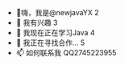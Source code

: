 <!---
newjavaYX/newjavaYX is a ✨ special ✨ repository because its `README.md` (this file) appears on your GitHub profile.
You can click the Preview link to take a look at your changes.
--->
- 👋嗨，我是@newjavaYX
2
- 👀 我有兴趣
3
- 🌱 我现在正在学习Java
4
- 💞️ 我正在寻找合作...
5
- 📫 如何联系我 QQ2745223955
